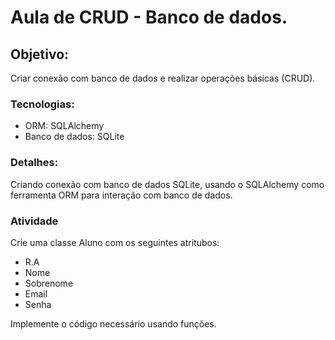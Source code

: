 # Aula de CRUD - Banco de dados.

## Objetivo: 
Criar conexão com banco de dados e realizar operações básicas (CRUD).

### Tecnologias:
- ORM: SQLAlchemy
- Banco de dados: SQLite

### Detalhes:
Criando conexão com banco de dados SQLite, usando o SQLAlchemy como ferramenta ORM para interação com banco de dados.

### Atividade 
Crie uma classe Aluno com os seguintes atritubos:
- R.A
- Nome
- Sobrenome
- Email
- Senha

Implemente o código necessário usando funções.
